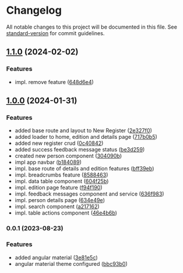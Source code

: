 # Changelog

All notable changes to this project will be documented in this file. See [standard-version](https://github.com/conventional-changelog/standard-version) for commit guidelines.

## [1.1.0](https://github.com/mokkapps/changelog-generator-demo/compare/v1.0.0...v1.1.0) (2024-02-02)


### Features

* impl. remove feature ([648d6e4](https://github.com/mokkapps/changelog-generator-demo/commits/648d6e4c6bc788255d57c717c7d8c68574054c44))

## [1.0.0](https://github.com/mokkapps/changelog-generator-demo/compare/v0.0.1...v1.0.0) (2024-01-31)


### Features

* added base route and layout to New Register ([2e327f0](https://github.com/mokkapps/changelog-generator-demo/commits/2e327f0d785e87c3ccf2238729ee7d86e11c4b8c))
* added loader to home, edition and details page ([717b0b5](https://github.com/mokkapps/changelog-generator-demo/commits/717b0b58974498c2f94578e3d798763cadd4c100))
* added new register crud ([0c40842](https://github.com/mokkapps/changelog-generator-demo/commits/0c408427e5f73ab863c85b9f0e85399074fea3f4))
* added success feedback message status ([be3d259](https://github.com/mokkapps/changelog-generator-demo/commits/be3d2594a65ccbeee27fd7210905ce73199650e1))
* created new person component ([304090b](https://github.com/mokkapps/changelog-generator-demo/commits/304090b2ed72729fe666b22ccaed507b21afe221))
* impl app navbar ([b184089](https://github.com/mokkapps/changelog-generator-demo/commits/b184089163f34afe127f77a7a4ab79016f1a5758))
* impl. base route of details and edition features ([bff39eb](https://github.com/mokkapps/changelog-generator-demo/commits/bff39eb4b9c77f83372a065361289df85d91d655))
* impl. breadcrumbs feature ([8588463](https://github.com/mokkapps/changelog-generator-demo/commits/858846373684301db97c03f7998a543986d0f89f))
* impl. data table component ([604f25b](https://github.com/mokkapps/changelog-generator-demo/commits/604f25b47895d4abc67dfd52db2739ca3edd6e7d))
* impl. edition page feature ([f94f190](https://github.com/mokkapps/changelog-generator-demo/commits/f94f1909e58917e0d1f0526913e3c1bac25d8f0c))
* impl. feedback messages component and service ([636f983](https://github.com/mokkapps/changelog-generator-demo/commits/636f983b19623737402456aef453de85558646e9))
* impl. person details page ([634e49e](https://github.com/mokkapps/changelog-generator-demo/commits/634e49ea34079d70e31f05ca8b020fadb46b4a6e))
* impl. search component ([a217162](https://github.com/mokkapps/changelog-generator-demo/commits/a21716286b432f469cba6ce99c31b99e2726e866))
* impl. table actions component ([46e4b6b](https://github.com/mokkapps/changelog-generator-demo/commits/46e4b6b53ff8c85b98cab4eba809803f3d00922d))

### 0.0.1 (2023-08-23)


### Features

* added angular material ([3e81e5c](https://github.com/mokkapps/changelog-generator-demo/commits/3e81e5c3653580038269c492c537068082f3ed2e))
* angular material theme configured ([bbc93b0](https://github.com/mokkapps/changelog-generator-demo/commits/bbc93b04a38f9d516dd8ee47b76b4e6d616b3127))
